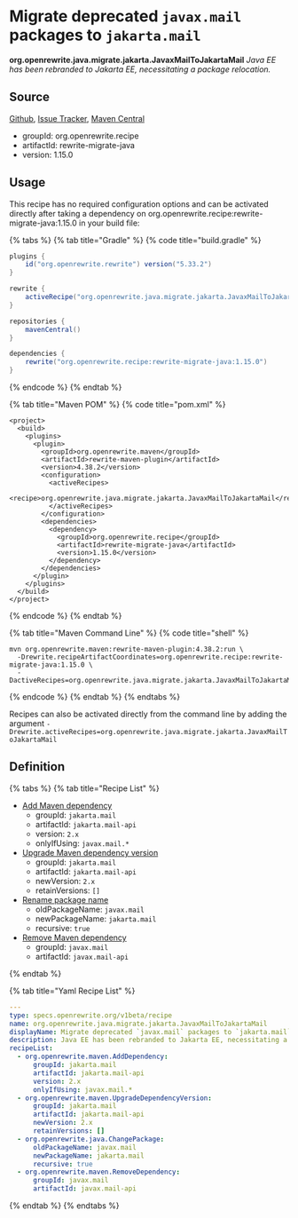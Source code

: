 # Migrate deprecated `javax.mail` packages to `jakarta.mail`

**org.openrewrite.java.migrate.jakarta.JavaxMailToJakartaMail**
_Java EE has been rebranded to Jakarta EE, necessitating a package relocation._

## Source

[Github](https://github.com/openrewrite/rewrite-migrate-java), [Issue Tracker](https://github.com/openrewrite/rewrite-migrate-java/issues), [Maven Central](https://search.maven.org/artifact/org.openrewrite.recipe/rewrite-migrate-java/1.15.0/jar)

* groupId: org.openrewrite.recipe
* artifactId: rewrite-migrate-java
* version: 1.15.0


## Usage

This recipe has no required configuration options and can be activated directly after taking a dependency on org.openrewrite.recipe:rewrite-migrate-java:1.15.0 in your build file:

{% tabs %}
{% tab title="Gradle" %}
{% code title="build.gradle" %}
```groovy
plugins {
    id("org.openrewrite.rewrite") version("5.33.2")
}

rewrite {
    activeRecipe("org.openrewrite.java.migrate.jakarta.JavaxMailToJakartaMail")
}

repositories {
    mavenCentral()
}

dependencies {
    rewrite("org.openrewrite.recipe:rewrite-migrate-java:1.15.0")
}
```
{% endcode %}
{% endtab %}

{% tab title="Maven POM" %}
{% code title="pom.xml" %}
```markup
<project>
  <build>
    <plugins>
      <plugin>
        <groupId>org.openrewrite.maven</groupId>
        <artifactId>rewrite-maven-plugin</artifactId>
        <version>4.38.2</version>
        <configuration>
          <activeRecipes>
            <recipe>org.openrewrite.java.migrate.jakarta.JavaxMailToJakartaMail</recipe>
          </activeRecipes>
        </configuration>
        <dependencies>
          <dependency>
            <groupId>org.openrewrite.recipe</groupId>
            <artifactId>rewrite-migrate-java</artifactId>
            <version>1.15.0</version>
          </dependency>
        </dependencies>
      </plugin>
    </plugins>
  </build>
</project>
```
{% endcode %}
{% endtab %}

{% tab title="Maven Command Line" %}
{% code title="shell" %}
```shell
mvn org.openrewrite.maven:rewrite-maven-plugin:4.38.2:run \
  -Drewrite.recipeArtifactCoordinates=org.openrewrite.recipe:rewrite-migrate-java:1.15.0 \
  -DactiveRecipes=org.openrewrite.java.migrate.jakarta.JavaxMailToJakartaMail
```
{% endcode %}
{% endtab %}
{% endtabs %}

Recipes can also be activated directly from the command line by adding the argument `-Drewrite.activeRecipes=org.openrewrite.java.migrate.jakarta.JavaxMailToJakartaMail`

## Definition

{% tabs %}
{% tab title="Recipe List" %}
* [Add Maven dependency](../../../maven/adddependency.md)
  * groupId: `jakarta.mail`
  * artifactId: `jakarta.mail-api`
  * version: `2.x`
  * onlyIfUsing: `javax.mail.*`
* [Upgrade Maven dependency version](../../../maven/upgradedependencyversion.md)
  * groupId: `jakarta.mail`
  * artifactId: `jakarta.mail-api`
  * newVersion: `2.x`
  * retainVersions: `[]`
* [Rename package name](../../../java/changepackage.md)
  * oldPackageName: `javax.mail`
  * newPackageName: `jakarta.mail`
  * recursive: `true`
* [Remove Maven dependency](../../../maven/removedependency.md)
  * groupId: `javax.mail`
  * artifactId: `javax.mail-api`

{% endtab %}

{% tab title="Yaml Recipe List" %}
```yaml
---
type: specs.openrewrite.org/v1beta/recipe
name: org.openrewrite.java.migrate.jakarta.JavaxMailToJakartaMail
displayName: Migrate deprecated `javax.mail` packages to `jakarta.mail`
description: Java EE has been rebranded to Jakarta EE, necessitating a package relocation.
recipeList:
  - org.openrewrite.maven.AddDependency:
      groupId: jakarta.mail
      artifactId: jakarta.mail-api
      version: 2.x
      onlyIfUsing: javax.mail.*
  - org.openrewrite.maven.UpgradeDependencyVersion:
      groupId: jakarta.mail
      artifactId: jakarta.mail-api
      newVersion: 2.x
      retainVersions: []
  - org.openrewrite.java.ChangePackage:
      oldPackageName: javax.mail
      newPackageName: jakarta.mail
      recursive: true
  - org.openrewrite.maven.RemoveDependency:
      groupId: javax.mail
      artifactId: javax.mail-api

```
{% endtab %}
{% endtabs %}
